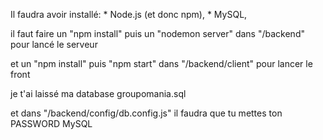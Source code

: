 Il faudra avoir installé:
    * Node.js (et donc npm),
    * MySQL,

il faut faire un "npm install" puis un "nodemon server" dans "/backend" pour lancé le serveur

et un "npm install" puis "npm start" dans "/backend/client" pour lancer le front

je t'ai laissé ma database groupomania.sql 

et dans "/backend/config/db.config.js" il faudra que tu mettes ton PASSWORD MySQL